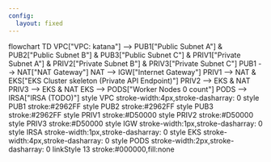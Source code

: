 ```yaml
---
config:
  layout: fixed
---
```

flowchart TD
    VPC["VPC: katana"] --> PUB1["Public Subnet A"] & PUB2["Public Subnet B"] & PUB3["Public Subnet C"] & PRIV1["Private Subnet A"] & PRIV2["Private Subnet B"] & PRIV3["Private Subnet C"]
    PUB1 --> NAT["NAT Gateway"]
    NAT --> IGW["Internet Gateway"]
    PRIV1 --> NAT & EKS["EKS Cluster skeleton 
    (Private API Endpoint)"]
    PRIV2 --> EKS & NAT
    PRIV3 --> EKS & NAT
    EKS --> PODS["Worker Nodes 
  0 count"]
    PODS --> IRSA["IRSA 
  (TODO)"]
    style VPC stroke-width:4px,stroke-dasharray: 0
    style PUB1 stroke:#2962FF
    style PUB2 stroke:#2962FF
    style PUB3 stroke:#2962FF
    style PRIV1 stroke:#D50000
    style PRIV2 stroke:#D50000
    style PRIV3 stroke:#D50000
    style IGW stroke-width:1px,stroke-dasharray: 0
    style IRSA stroke-width:1px,stroke-dasharray: 0
    style EKS stroke-width:4px,stroke-dasharray: 0
    style PODS stroke-width:2px,stroke-dasharray: 0
    linkStyle 13 stroke:#000000,fill:none
